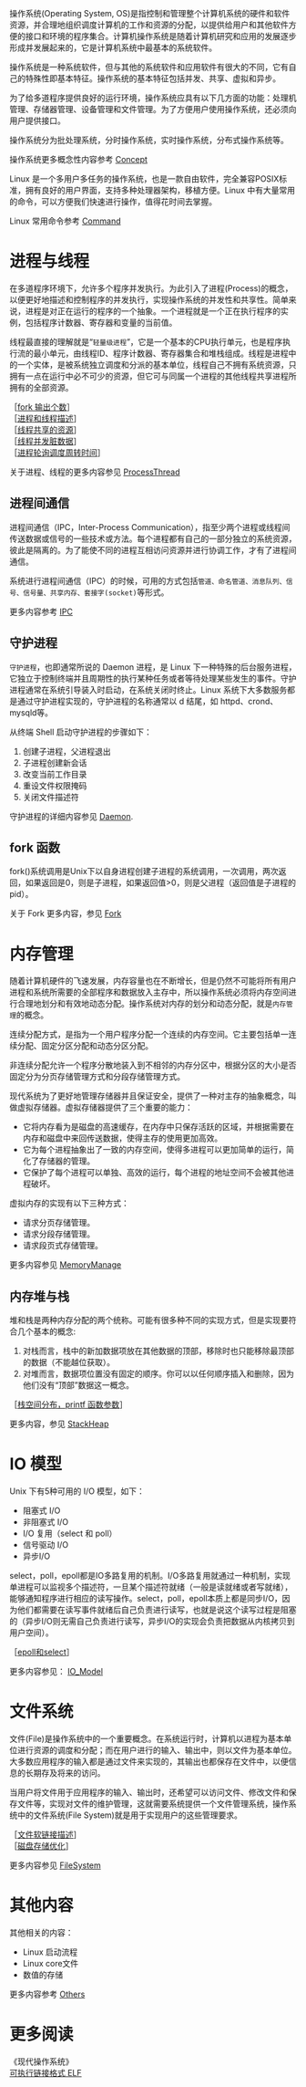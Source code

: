 操作系统(Operating System, OS)是指控制和管理整个计算机系统的硬件和软件资源，并合理地组织调度计算机的工作和资源的分配，以提供给用户和其他软件方便的接口和环境的程序集合。计算机操作系统是随着计算机研究和应用的发展逐步形成并发展起来的，它是计算机系统中最基本的系统软件。

操作系统是一种系统软件，但与其他的系统软件和应用软件有很大的不同，它有自己的特殊性即基本特征。操作系统的基本特征包括并发、共享、虚拟和异步。

为了给多道程序提供良好的运行环境，操作系统应具有以下几方面的功能：处理机管理、存储器管理、设备管理和文件管理。为了方便用户使用操作系统，还必须向用户提供接口。

操作系统分为批处理系统，分时操作系统，实时操作系统，分布式操作系统等。

操作系统更多概念性内容参考 [Concept](Concept.md)

Linux 是一个多用户多任务的操作系统，也是一款自由软件，完全兼容POSIX标准，拥有良好的用户界面，支持多种处理器架构，移植方便。Linux 中有大量常用的命令，可以方便我们快速进行操作，值得花时间去掌握。

Linux 常用命令参考 [Command](Command.md)

# 进程与线程

在多道程序环境下，允许多个程序并发执行。为此引入了进程(Process)的概念，以便更好地描述和控制程序的并发执行，实现操作系统的并发性和共享性。简单来说，进程是对正在运行的程序的一个抽象。一个进程就是一个正在执行程序的实例，包括程序计数器、寄存器和变量的当前值。

线程最直接的理解就是“`轻量级进程`”，它是一个基本的CPU执行单元，也是程序执行流的最小单元，由线程ID、程序计数器、寄存器集合和堆栈组成。线程是进程中的一个实体，是被系统独立调度和分派的基本单位，线程自己不拥有系统资源，只拥有一点在运行中必不可少的资源，但它可与同属一个进程的其他线程共享进程所拥有的全部资源。

［[fork 输出个数](http://www.nowcoder.com/questionTerminal/1f6cc9c0ef354f86b1727c6c030a1a19)］  
［[进程和线程描述](http://www.nowcoder.com/questionTerminal/686a6b91356042cab35d7429b4e86547)］  
［[线程共享的资源](http://www.nowcoder.com/questionTerminal/e77f38359f074676b7f6f6e981c71cce)］  
［[线程并发脏数据](http://www.nowcoder.com/questionTerminal/532ddd8c34e84eaab24c6538b8091445)］  
［[进程轮询调度周转时间](http://www.nowcoder.com/questionTerminal/1469627261884cd3ac5755a49a46d8f9)］  

关于进程、线程的更多内容参见 [ProcessThread](ProcessThread.md)  

## 进程间通信

进程间通信（IPC，Inter-Process Communication），指至少两个进程或线程间传送数据或信号的一些技术或方法。每个进程都有自己的一部分独立的系统资源，彼此是隔离的。为了能使不同的进程互相访问资源并进行协调工作，才有了进程间通信。

系统进行进程间通信（IPC）的时候，可用的方式包括`管道、命名管道、消息队列、信号、信号量、共享内存、套接字(socket)`等形式。

更多内容参考 [IPC](IPC.md)

## 守护进程

`守护进程`，也即通常所说的 Daemon 进程，是 Linux 下一种特殊的后台服务进程，它独立于控制终端并且周期性的执行某种任务或者等待处理某些发生的事件。守护进程通常在系统引导装入时启动，在系统关闭时终止。Linux 系统下大多数服务都是通过守护进程实现的，守护进程的名称通常以 d 结尾，如 httpd、crond、mysqld等。

从终端 Shell 启动守护进程的步骤如下：

1. 创建子进程，父进程退出
2. 子进程创建新会话
3. 改变当前工作目录
4. 重设文件权限掩码
5. 关闭文件描述符

守护进程的详细内容参见 [Daemon](Daemon.md).

## fork 函数

fork()系统调用是Unix下以自身进程创建子进程的系统调用，一次调用，两次返回，如果返回是0，则是子进程，如果返回值>0，则是父进程（返回值是子进程的pid）。

关于 Fork 更多内容，参见 [Fork](Fork.md)

# 内存管理

随着计算机硬件的飞速发展，内存容量也在不断增长，但是仍然不可能将所有用户进程和系统所需要的全部程序和数据放入主存中，所以操作系统必须将内存空间进行合理地划分和有效地动态分配。操作系统对内存的划分和动态分配，就是`内存管理`的概念。

连续分配方式，是指为一个用户程序分配一个连续的内存空间。它主要包括单一连续分配、固定分区分配和动态分区分配。

非连续分配允许一个程序分散地装入到不相邻的内存分区中，根据分区的大小是否固定分为分页存储管理方式和分段存储管理方式。

现代系统为了更好地管理存储器并且保证安全，提供了一种对主存的抽象概念，叫做虚拟存储器。虚拟存储器提供了三个重要的能力：

* 它将内存看为是磁盘的高速缓存，在内存中只保存活跃的区域，并根据需要在内存和磁盘中来回传送数据，使得主存的使用更加高效。
* 它为每个进程抽象出了一致的内存空间，使得多进程可以更加简单的运行，简化了存储器的管理。
* 它保护了每个进程可以单独、高效的运行，每个进程的地址空间不会被其他进程破坏。

虚拟内存的实现有以下三种方式：

* 请求分页存储管理。
* 请求分段存储管理。
* 请求段页式存储管理。

更多内容参见 [MemoryManage](MemoryManage.md)

## 内存堆与栈

堆和栈是两种内存分配的两个统称。可能有很多种不同的实现方式，但是实现要符合几个基本的概念:

1. 对栈而言，栈中的新加数据项放在其他数据的顶部，移除时也只能移除最顶部的数据（不能越位获取）。
2. 对堆而言，数据项位置没有固定的顺序。你可以以任何顺序插入和删除，因为他们没有“顶部”数据这一概念。

［[栈空间分布，printf 函数参数](http://www.nowcoder.com/questionTerminal/b5e03f2361f04631b2eaf567029385c6)］ 

更多内容，参见 [StackHeap](StackHeap.md)

# IO 模型

Unix 下有5种可用的 I/O 模型，如下：

* 阻塞式 I/O
* 非阻塞式 I/O
* I/O 复用（select 和 poll）
* 信号驱动 I/O
* 异步I/O

select，poll，epoll都是IO多路复用的机制。I/O多路复用就通过一种机制，实现单进程可以监视多个描述符，一旦某个描述符就绪（一般是读就绪或者写就绪），能够通知程序进行相应的读写操作。select，poll，epoll本质上都是同步I/O，因为他们都需要在读写事件就绪后自己负责进行读写，也就是说这个读写过程是阻塞的（异步I/O则无需自己负责进行读写，异步I/O的实现会负责把数据从内核拷贝到用户空间）。

［[epoll和select](http://www.nowcoder.com/questionTerminal/6979d0f1b1df4d8fa038a24bc2dab120)］

更多内容参见：
[IO_Model](IO_Model.md)

# 文件系统

文件(File)是操作系统中的一个重要概念。在系统运行时，计算机以进程为基本单位进行资源的调度和分配；而在用户进行的输入、输出中，则以文件为基本单位。大多数应用程序的输入都是通过文件来实现的，其输出也都保存在文件中，以便信息的长期存及将来的访问。

当用户将文件用于应用程序的输入、输出时，还希望可以访问文件、修改文件和保存文件等，实现对文件的维护管理，这就需要系统提供一个文件管理系统，操作系统中的文件系统(File System)就是用于实现用户的这些管理要求。

［[文件软链接描述](http://www.nowcoder.com/questionTerminal/232390b1b4e44464bbe58cba7a409d92)］  
［[磁盘存储优化](http://www.nowcoder.com/questionTerminal/c504ecac432d4fcd9c7a39edc79815bc)］  

更多内容参见 [FileSystem](FileSystem.md)

# 其他内容

其他相关的内容：

* Linux 启动流程
* Linux core文件
* 数值的存储

更多内容参考 [Others](Others.md)

# 更多阅读

《现代操作系统》  
[可执行链接格式 ELF](http://www.xfocus.net/articles/200109/260.html?cm_mc_uid=21124395775614576180143&cm_mc_sid_50200000=1461553081)  

